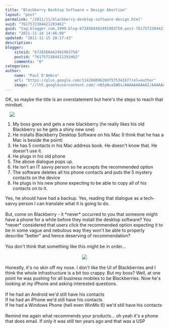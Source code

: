```yaml
---
title: "Blackberry Desktop Software = Design Abortion"
layout: "post"
permalink: "/2011/11/blackberry-desktop-software-design.html"
uuid: "7617572384421293462"
guid: "tag:blogger.com,1999:blog-6728560442491983758.post-7617572384421293462"
date: "2011-11-14 14:46:00"
updated: "2011-11-15 20:17:43"
description: 
blogger:
    siteid: "6728560442491983758"
    postid: "7617572384421293462"
    comments: "0"
categories: 
author: 
    name: "Paul D'Ambra"
    url: "https://plus.google.com/114260096260757534167?rel=author"
    image: "//lh5.googleusercontent.com/-nN3yNuaSWDs/AAAAAAAAAAI/AAAAAAAABQU/ESeyTW5Duf0/s512-c/photo.jpg"
---
```


OK, so maybe the title is an overstatement but here's the steps to reach that mindset.

<a href="http://2.bp.blogspot.com/-ofU0Oil-WBQ/TsEpmFgqK6I/AAAAAAAAAWQ/F1_qTKqpzV4/s1600/Screen+shot+2011-11-14+at+13.45.32.png" imageanchor="1" style="margin-left: 1em; margin-right: 1em;"><img border="0" src="http://2.bp.blogspot.com/-ofU0Oil-WBQ/TsEpmFgqK6I/AAAAAAAAAWQ/F1_qTKqpzV4/s1600/Screen+shot+2011-11-14+at+13.45.32.png" /></a>

<!--more-->

<ol><li>My boss goes and gets a new blackberry (he really likes his old Blackberry so he gets a shiny new one)</li><li>He installs Blackberry Desktop Software on his Mac (I think that he has a Mac is beside the point)</li><li>He has 5 contacts in his Mac address book. He doesn't know that. He doesn't use it.</li><li>He plugs in his old phone</li><li>The above dialogue pops up.</li><li>He isn't an IT savvy person so he accepts the recommended option</li><li>The software deletes all his phone contacts and puts the 5 mystery contacts on the device</li><li>He plugs in his new phone expecting to be able to copy all of his contacts on to it.</li></ol><div>Yes, he should have had a backup. Yes, reading that dialogue as a tech-savvy person I can translate what it is going to do.</div><div><br /></div><div>But, come on Blackberry - it *never*&nbsp;occurred&nbsp;to you that someone might have a phone for a while before they install the desktop software? You *never* considered that users click the recommended option expecting it to be in some vague and nebulous way they won't be able to properly describe "better" and hence deserving of recommendation?</div><div><br /></div><div>You don't think that something like this might be in order...</div><div><br /></div><div class="separator" style="clear: both; text-align: center;"></div><div><div class="separator" style="clear: both; text-align: center;"><a href="http://2.bp.blogspot.com/-zq2sOQ7Lrfo/TsEty-rHITI/AAAAAAAAAWg/q3GtHED8V1I/s1600/mockup_5.png" imageanchor="1" style="margin-left: 1em; margin-right: 1em;"><img border="0" src="http://2.bp.blogspot.com/-zq2sOQ7Lrfo/TsEty-rHITI/AAAAAAAAAWg/q3GtHED8V1I/s1600/mockup_5.png" /></a></div><br /></div><div>Honestly, it's no skin off my nose. I don't like the UI of Blackberries and I think the whole infrastructure is a bit too crappy. But my boss? Well, at one point he was pushing for all business mobiles to be Blackberries. Now he's looking at my iPhone and asking interested questions.</div><div><br /></div><div>If he had an Android we'd still have his contacts</div><div>If he had an iPhone we'd still have his contacts</div><div>If he had a Windows Phone (hell even WinMo 6) we'd still have his contacts</div><div><br /></div><div>Remind me again what recommends your products... oh yeah it's a phone that does email. If only it was still ten years ago and that was a USP</div>
</div>